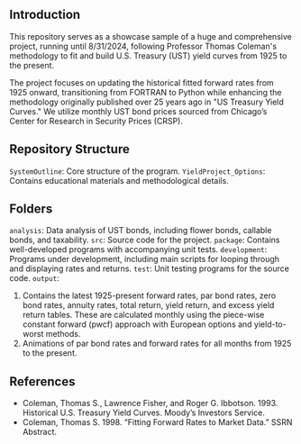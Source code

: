 ## Introduction
This repository serves as a showcase sample of a huge and comprehensive project, running until 8/31/2024, following Professor Thomas Coleman's methodology to fit and build U.S. Treasury (UST) yield curves from 1925 to the present.

The project focuses on updating the historical fitted forward rates from 1925 onward, transitioning from FORTRAN to Python while enhancing the methodology originally published over 25 years ago in "US Treasury Yield Curves." We utilize monthly UST bond prices sourced from Chicago’s Center for Research in Security Prices (CRSP).

## Repository Structure
`SystemOutline`: Core structure of the program.
`YieldProject_Options`: Contains educational materials and methodological details.

## Folders
`analysis`: Data analysis of UST bonds, including flower bonds, callable bonds, and taxability.
`src`: Source code for the project.
`package`: Contains well-developed programs with accompanying unit tests.
`development`: Programs under development, including main scripts for looping through and displaying rates and returns.
`test`: Unit testing programs for the source code.
`output`:
1. Contains the latest 1925-present forward rates, par bond rates, zero bond rates, annuity rates, total return, yield return, and excess yield return tables. These are calculated monthly using the piece-wise constant forward (pwcf) approach with European options and yield-to-worst methods.
2. Animations of par bond rates and forward rates for all months from 1925 to the present.


## References
- Coleman, Thomas S., Lawrence Fisher, and Roger G. Ibbotson. 1993. Historical U.S. Treasury Yield Curves. Moody’s Investors Service.
- Coleman, Thomas S. 1998. “Fitting Forward Rates to Market Data.” SSRN Abstract.